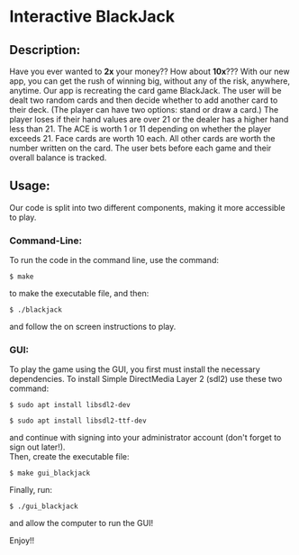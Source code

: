 # Interactive BlackJack

## Description:
Have you ever wanted to **2x** your money?? How about **10x**??? With our new app, you can get the rush of winning big, without any of the risk, anywhere, anytime.
Our app is recreating the card game BlackJack. The user will be dealt two random cards and then decide whether to add another card to their deck. (The player can have two options: stand or draw a card.) The player loses if their hand values are over 21 or the dealer has a higher hand less than 21. The ACE is worth 1 or 11 depending on whether the player exceeds 21. Face cards are worth 10 each. All other cards are worth the number written on the card. The user bets before each game and their overall balance is tracked.

## Usage:
Our code is split into two different components, making it more accessible to play.

### Command-Line:
To run the code in the command line, use the command: <br />
 ```
 $ make
``` 
to make the executable file, and then: <br />
```
$ ./blackjack
```
and follow the on screen instructions to play.

### GUI:
To play the game using the GUI, you first must install the necessary dependencies. To install Simple DirectMedia Layer 2 (sdl2) use these two command: <br />
```
$ sudo apt install libsdl2-dev
```
```
$ sudo apt install libsdl2-ttf-dev
```
and continue with signing into your administrator account (don't forget to sign out later!). <br />
Then, create the executable file: <br />
```
$ make gui_blackjack
```
Finally, run: <br /> 
```
$ ./gui_blackjack
```
and allow the computer to run the GUI!


Enjoy!!
